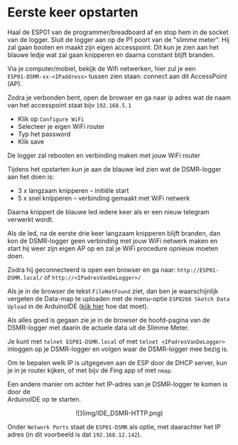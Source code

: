 # Eerste keer opstarten

Haal de ESP01 van de programmer/breadboard af en stop hem in de socket van de logger.
Sluit de logger aan op de P1 poort van de "slimme meter". Hij zal gaan booten en maakt 
zijn eigen accesspoint. Dit kun je zien aan het blauwe ledje wat zal gaan knipperen
en daarna constant blijft branden.

Via je computer/mobiel, bekijk de Wifi netwerken, hier zul je een 
`ESP01‑DSMR‑xx‑<IPaddress>` tussen zien staan: connect aan dit AccessPoint (AP).

Zodra je verbonden bent, open de browser en ga naar ip adres wat de naam van het 
accesspoint staat bijv `192.168.5.1`

- Klik op `Configure WiFi`
- Selecteer je eigen WiFi router
- Typ het password
- Klik save

De logger zal rebooten en verbinding maken met jouw WiFi router

Tijdens het opstarten kun je aan de blauwe led zien wat de DSMR-logger aan het doen is:

- 3 x langzaam knipperen – initiële start
- 5 x snel knipperen – verbinding gemaakt met WiFi netwerk

Daarna knippert de blauwe led iedere keer als er een nieuw telegram verwerkt wordt.

Als de led, na de eerste drie keer langzaam knipperen blijft branden, dan kon de 
DSMR-logger geen verbinding met jouw WiFi netwerk maken en start hij weer zijn eigen 
AP op en zal je WiFi procedure opnieuw moeten doen.

Zodra hij geconnecteerd is open een browser en ga naar:
`http://ESP01-DSMR.local/` of `http://<IPadresVanDeLogger>/`

Als je in de browser de tekst `FileNotFound` ziet, dan ben je waarschijnlijk vergeten 
de Data-map te uploaden met de menu-optie `ESP8266 Sketch Data Upload` in de ArduinoIDE
([kijk hier](uploadDataMap_ESP-01.md) hoe dat moet).

Als alles goed is gegaan zie je in de browser de hoofd-pagina van de DSMR-logger met 
daarin de actuele data uit de Slimme Meter.

Je kunt met `telnet ESP01-DSMR.local` of met `telnet <IPadresVanDeLogger>` inloggen 
op je DSMR-logger en volgen waar de DSMR-logger mee bezig is.

Om te bepalen welk IP is uitgegeven aan de ESP door de DHCP server, kun je in je router 
kijken, of met bijv de Fing app of met `nmap`.

Een andere manier om achter het IP-adres van je DSMR-logger te komen is door de  
ArduinoIDE op te starten. 

<center>![](img/IDE_DSMR-HTTP.png)</center>

Onder `Network Ports` staat de `ESP01-DSMR` als optie, met daarachter het IP adres (in dit 
voorbeeld is dat `192.168.12.142`).




